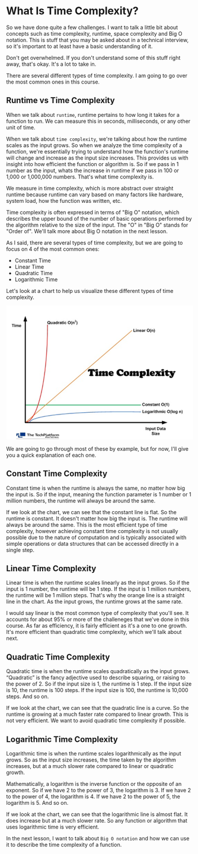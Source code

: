 # What Is Time Complexity?

So we have done quite a few challenges. I want to talk a little bit about concepts such as time complexity, runtime, space complexity and Big O notation. This is stuff that you may be asked about in a technical interview, so it's important to at least have a basic understanding of it.

Don't get overwhelmed. If you don't understand some of this stuff right away, that's okay. It's a lot to take in.

There are several different types of time complexity. I am going to go over the most common ones in this course.

## Runtime vs Time Complexity

When we talk about `runtime`, runtime pertains to how long it takes for a function to run. We can measure this in seconds, milliseconds, or any other unit of time.

When we talk about `time complexity`, we're talking about how the runtime scales as the input grows. So when we analyze the time complexity of a function, we're essentially trying to understand how the function's runtime will change and increase as the input size increases. This provides us with insight into how efficient the function or algorithm is. So if we pass in 1 number as the input, whats the increase in runtime if we pass in 100 or 1,000 or 1,000,000 numbers. That's what time complexity is.

We measure in time complexity, which is more abstract over straight runtime because runtime can vary based on many factors like hardware, system load, how the function was written, etc.

Time complexity is often expressed in terms of "Big O" notation, which describes the upper bound of the number of basic operations performed by the algorithm relative to the size of the input. The "O" in "Big O" stands for "Order of". We'll talk more about Big O notation in the next lesson.

As I said, there are several types of time complexity, but we are going to focus on 4 of the most common ones:

- Constant Time
- Linear Time
- Quadratic Time
- Logarithmic Time

Let's look at a chart to help us visualize these different types of time complexity.

![Big O Chart](../images/time-complexity.webp)

We are going to go through most of these by example, but for now, I'll give you a quick explanation of each one.

## Constant Time Complexity

Constant time is when the runtime is always the same, no matter how big the input is. So if the input, meaning the function parameter is 1 number or 1 million numbers, the runtime will always be around the same.

If we look at the chart, we can see that the constant line is flat. So the runtime is constant. It doesn't matter how big the input is. The runtime will always be around the same. This is the most efficient type of time complexity, however achieving constant time complexity is not usually possible due to the nature of computation and is typically associated with simple operations or data structures that can be accessed directly in a single step.

## Linear Time Complexity

Linear time is when the runtime scales linearly as the input grows. So if the input is 1 number, the runtime will be 1 step. If the input is 1 million numbers, the runtime will be 1 million steps. That's why the orange line is a straight line in the chart. As the input grows, the runtime grows at the same rate.

I would say linear is the most common type of complexity that you'll see. It accounts for about 95% or more of the challeneges that we've done in this course. As far as efficiency, it is fairly efficient as it's a one to one growth. It's more efficient than quadratic time complexity, which we'll talk about next.

## Quadratic Time Complexity

Quadratic time is when the runtime scales quadratically as the input grows. “Quadratic” is the fancy adjective used to describe squaring, or raising to the power of 2. So if the input size is 1, the runtime is 1 step. If the input size is 10, the runtime is 100 steps. If the input size is 100, the runtime is 10,000 steps. And so on.

If we look at the chart, we can see that the quadratic line is a curve. So the runtime is growing at a much faster rate compared to linear growth. This is not very efficient. We want to avoid quadratic time complexity if possible.

## Logarithmic Time Complexity

Logarithmic time is when the runtime scales logarithmically as the input grows. So as the input size increases, the time taken by the algorithm increases, but at a much slower rate compared to linear or quadratic growth.

Mathematically, a logarithm is the inverse function or the opposite of an exponent. So if we have 2 to the power of 3, the logarithm is 3. If we have 2 to the power of 4, the logarithm is 4. If we have 2 to the power of 5, the logarithm is 5. And so on.

If we look at the chart, we can see that the logarithmic line is almost flat. It does increase but at a much slower rate. So any function or algorithm that uses logarithmic time is very efficient.

In the next lesson, I want to talk about `Big O notation` and how we can use it to describe the time complexity of a function.
